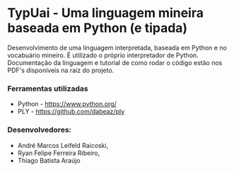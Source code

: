 # TypUai - Uma linguagem mineira baseada em Python (e tipada)

Desenvolvimento de uma linguagem interpretada, baseada em Python e no vocabuário mineiro. É utilizado o próprio interpretador de Python. </br>
Documentação da linguagem e tutorial de como rodar o código estão nos PDF's disponíveis na raiz do projeto. 

### Ferramentas utilizadas
* Python - https://www.python.org/
* PLY - https://github.com/dabeaz/ply

### Desenvolvedores:
* André Marcos Leifeld Raicoski,
* Ryan Felipe Ferreira Ribeiro,
* Thiago Batista Araújo
